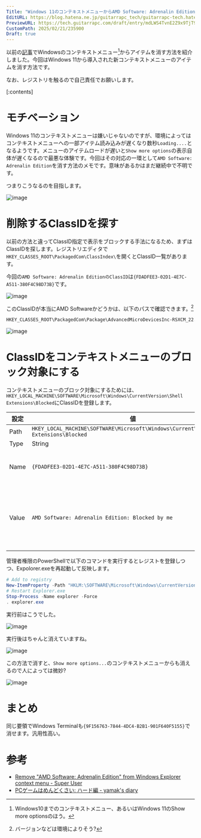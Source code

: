 ```yaml
---
Title: "Windows 11のコンテキストメニューからAMD Software: Adrenalin Editionを消す"
EditURL: https://blog.hatena.ne.jp/guitarrapc_tech/guitarrapc-tech.hatenablog.com/atom/entry/6802418398331308579
PreviewURL: https://tech.guitarrapc.com/draft/entry/mdLWS4TvnE2Z9x9TjT9cXR4f3iw
CustomPath: 2025/02/21/235900
Draft: true
---
```


以前の[記事](https://tech.guitarrapc.com/entry/2025/01/15/030851)でWindowsのコンテキストメニュー[^1]からアイテムを消す方法を紹介しました。今回はWindows 11から導入された新コンテキストメニューのアイテムを消す方法です。

なお、レジストリを触るので自己責任でお願いします。

[:contents]

# モチベーション

Windows 11のコンテキストメニューは嫌いじゃないのですが、環境によってはコンテキストメニューへの一部アイテム読み込みが遅くなり数秒`Loading....`となるようです。メニューのアイテムロードが遅いと`Show more options`の表示自体が遅くなるので最悪な体験です。今回はその対応の一環として`AMD Software: Adrenalin Edition`を消す方法のメモです。意味があるかはまだ継続中で不明です。

つまりこうなるのを目指します。

![image](https://github.com/user-attachments/assets/2739ccc3-336c-4672-8b28-ad79497f1294)

# 削除するClassIDを探す

以前の方法と違ってClassID指定で表示をブロックする手法になるため、まずはClassIDを探します。レジストリエディタで`HKEY_CLASSES_ROOT\PackagedCom\ClassIndex\`を開くとClassID一覧があります。

今回の`AMD Software: Adrenalin EditionのClassID`は`{FDADFEE3-02D1-4E7C-A511-380F4C98D73B}`です。

![image](https://github.com/user-attachments/assets/278c2f55-36fb-4f5f-a101-9d888a7af8d7)

このClassIDが本当にAMD Softwareかどうかは、以下のパスで確認できます。[^2]

```sh
HKEY_CLASSES_ROOT\PackagedCom\Package\AdvancedMicroDevicesInc-RSXCM_22.10.0.0_x64__fhmx3h6dzfmvj\Class\{FDADFEE3-02D1-4E7C-A511-380F4C98D73B}
```

![image](https://github.com/user-attachments/assets/e53c99bc-4a8d-4d68-be50-cadd7d494df2)

# ClassIDをコンテキストメニューのブロック対象にする

コンテキストメニューのブロック対象にするためには、`HKEY_LOCAL_MACHINE\SOFTWARE\Microsoft\Windows\CurrentVersion\Shell Extensions\Blocked`にClassIDを登録します。

| 設定 | 値 | 備考 |
| --- | --- | --- |
| Path | `HKEY_LOCAL_MACHINE\SOFTWARE\Microsoft\Windows\CurrentVersion\Shell Extensions\Blocked` | |
| Type | String | |
| Name | `{FDADFEE3-02D1-4E7C-A511-380F4C98D73B}` | 消したいアイテムのClassID |
| Value | `AMD Software: Adrenalin Edition: Blocked by me` | 任意の文字列、自分のメモになるように |

管理者権限のPowerShellで以下のコマンドを実行するとレジストを登録しつつ、Expolorer.exeを再起動して反映します。
```powershell
# Add to registry
New-ItemProperty -Path "HKLM:\SOFTWARE\Microsoft\Windows\CurrentVersion\Shell Extensions\Blocked" -Name "{FDADFEE3-02D1-4E7C-A511-380F4C98D73B}" -Value "AMD Software: Adrenalin Edition: Blocked by me" -PropertyType String
# Restart Explorer.exe
Stop-Process -Name explorer -Force
. explorer.exe
```

実行前はこうでした。

![image](https://github.com/user-attachments/assets/903f538d-6e87-4ad2-b18f-e025fd986475)

実行後はちゃんと消えていますね。

![image](https://github.com/user-attachments/assets/2739ccc3-336c-4672-8b28-ad79497f1294)

この方法で消すと、`Show more options...`のコンテキストメニューからも消えるので人によっては微妙?

![image](https://github.com/user-attachments/assets/1255b43d-9c5b-472c-a9bf-5d0dbeb5e18a)

# まとめ

同じ要領でWindows Terminalも`{9F156763-7844-4DC4-B2B1-901F640F5155}`で消せます。汎用性高い。

# 参考

* [Remove "AMD Software: Adrenalin Edition" from Windows Explorer context menu - Super User](https://superuser.com/questions/1809960/remove-amd-software-adrenalin-edition-from-windows-explorer-context-menu)
* [PCゲームはめんどくさい: ハード編 - yamak's diary](https://yamak.hatenablog.com/entry/2022/09/10/192100)


[^1]: Windows10までのコンテキストメニュー、あるいはWindows 11のShow more optionsのほう。
[^2]: バージョンなどは環境によりそう?
